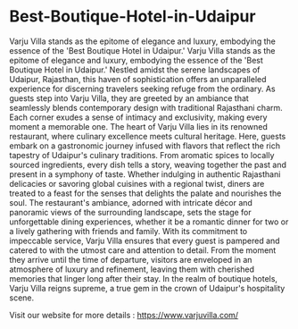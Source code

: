 # Best-Boutique-Hotel-in-Udaipur
Varju Villa stands as the epitome of elegance and luxury, embodying the essence of the 'Best Boutique Hotel in Udaipur.' 
Varju Villa stands as the epitome of elegance and luxury, embodying the essence of the 'Best Boutique Hotel in Udaipur.' Nestled amidst the serene landscapes of Udaipur, Rajasthan, this haven of sophistication offers an unparalleled experience for discerning travelers seeking refuge from the ordinary. As guests step into Varju Villa, they are greeted by an ambiance that seamlessly blends contemporary design with traditional Rajasthani charm. Each corner exudes a sense of intimacy and exclusivity, making every moment a memorable one. The heart of Varju Villa lies in its renowned restaurant, where culinary excellence meets cultural heritage. Here, guests embark on a gastronomic journey infused with flavors that reflect the rich tapestry of Udaipur's culinary traditions. From aromatic spices to locally sourced ingredients, every dish tells a story, weaving together the past and present in a symphony of taste. Whether indulging in authentic Rajasthani delicacies or savoring global cuisines with a regional twist, diners are treated to a feast for the senses that delights the palate and nourishes the soul. The restaurant's ambiance, adorned with intricate décor and panoramic views of the surrounding landscape, sets the stage for unforgettable dining experiences, whether it be a romantic dinner for two or a lively gathering with friends and family. With its commitment to impeccable service, Varju Villa ensures that every guest is pampered and catered to with the utmost care and attention to detail. From the moment they arrive until the time of departure, visitors are enveloped in an atmosphere of luxury and refinement, leaving them with cherished memories that linger long after their stay. In the realm of boutique hotels, Varju Villa reigns supreme, a true gem in the crown of Udaipur's hospitality scene.

Visit our website for more details :
https://www.varjuvilla.com/
